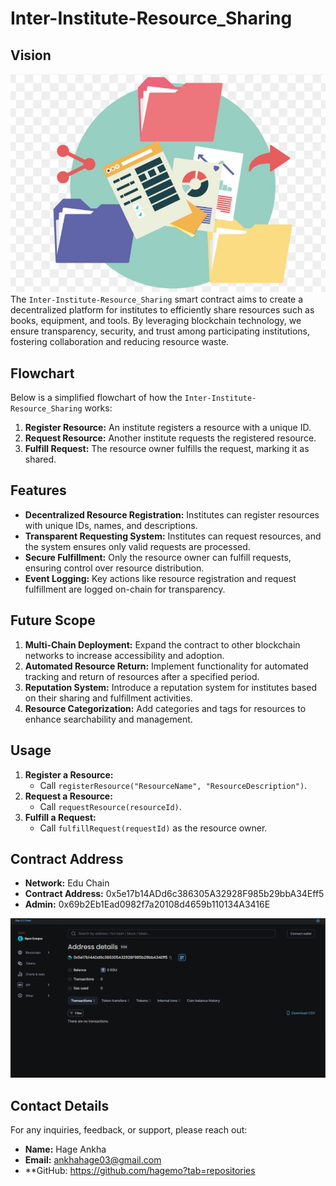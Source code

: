 # Inter-Institute-Resource_Sharing
## Vision
![alt text](<Screenshot 2024-08-21 121214.png>)
The `Inter-Institute-Resource_Sharing` smart contract aims to create a decentralized platform for institutes to efficiently share resources such as books, equipment, and tools. By leveraging blockchain technology, we ensure transparency, security, and trust among participating institutions, fostering collaboration and reducing resource waste.

## Flowchart
Below is a simplified flowchart of how the `Inter-Institute-Resource_Sharing` works:
1. **Register Resource:** An institute registers a resource with a unique ID.
2. **Request Resource:** Another institute requests the registered resource.
3. **Fulfill Request:** The resource owner fulfills the request, marking it as shared.

## Features
- **Decentralized Resource Registration:** Institutes can register resources with unique IDs, names, and descriptions.
- **Transparent Requesting System:** Institutes can request resources, and the system ensures only valid requests are processed.
- **Secure Fulfillment:** Only the resource owner can fulfill requests, ensuring control over resource distribution.
- **Event Logging:** Key actions like resource registration and request fulfillment are logged on-chain for transparency.

## Future Scope
1. **Multi-Chain Deployment:** Expand the contract to other blockchain networks to increase accessibility and adoption.
2. **Automated Resource Return:** Implement functionality for automated tracking and return of resources after a specified period.
3. **Reputation System:** Introduce a reputation system for institutes based on their sharing and fulfillment activities.
4. **Resource Categorization:** Add categories and tags for resources to enhance searchability and management.

## Usage
1. **Register a Resource:** 
   - Call `registerResource("ResourceName", "ResourceDescription")`.
2. **Request a Resource:** 
   - Call `requestResource(resourceId)`.
3. **Fulfill a Request:** 
   - Call `fulfillRequest(requestId)` as the resource owner.

## Contract Address
- **Network:** Edu Chain
- **Contract Address:** 0x5e17b14ADd6c386305A32928F985b29bbA34Eff5
- **Admin:** 0x69b2Eb1Ead0982f7a20108d4659b110134A3416E   

![alt text](Edu_Chain-1.png)

## Contact Details
For any inquiries, feedback, or support, please reach out:
- **Name:** Hage Ankha
- **Email:** ankhahage03@gmail.com
- **GitHub: https://github.com/hagemo?tab=repositories